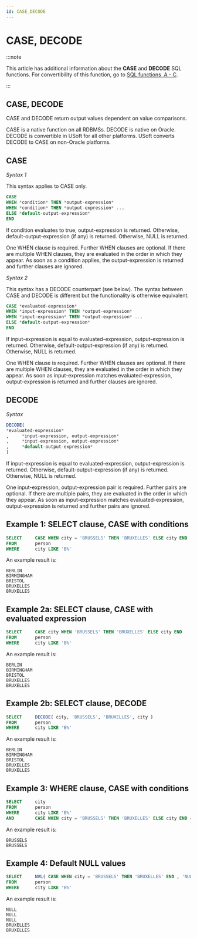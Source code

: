 ```yaml
---
id: CASE_DECODE
---
```


# CASE, DECODE




:::note

This article has additional information about the **CASE** and **DECODE** SQL functions.
For convertibility of this function, go to [SQL functions  A - C](/Modeller_and_Rules_Engine/SQL_functions/SQL_functions_AC.md).

:::

## **CASE, DECODE**

CASE and DECODE return output values dependent on value comparisons.

CASE is a native function on all RDBMSs. DECODE is native on Oracle. DECODE is convertible in USoft for all other platforms. USoft converts DECODE to CASE on non-Oracle platforms.

## CASE

*Syntax 1*

This syntax applies to CASE only.

```sql
CASE
WHEN *condition* THEN *output-expression*
WHEN *condition* THEN *output-expression* ...
ELSE *default-output-expression*
END
```

If condition evaluates to true, output-expression is returned. Otherwise, default-output-expression (if any) is returned. Otherwise, NULL is returned.

One WHEN clause is required. Further WHEN clauses are optional. If there are multiple WHEN clauses, they are evaluated in the order in which they appear. As soon as a condition applies, the output-expression is returned and further clauses are ignored.

*Syntax 2*

This syntax has a DECODE counterpart (see below). The syntax between CASE and DECODE is different but the functionality is otherwise equivalent.

```sql
CASE *evaluated-expression*
WHEN *input-expression* THEN *output-expression*
WHEN *input-expression* THEN *output-expression* ...
ELSE *default-output-expression*
END
```

If input-expression is equal to evaluated-expression, output-expression is returned. Otherwise, default-output-expression (if any) is returned. Otherwise, NULL is returned.

One WHEN clause is required. Further WHEN clauses are optional. If there are multiple WHEN clauses, they are evaluated in the order in which they appear. As soon as input-expression matches evaluated-expression, output-expression is returned and further clauses are ignored.

## DECODE

*Syntax*

```sql
DECODE(
*evaluated-expression*
,     *input-expression, output-expression*
,     *input-expression, output-expression*
,     *default-output-expression*
)
```

If input-expression is equal to evaluated-expression, output-expression is returned. Otherwise, default-output-expression (if any) is returned. Otherwise, NULL is returned.

One input-expression, output-expression pair is required. Further pairs are optional. If there are multiple pairs, they are evaluated in the order in which they appear. As soon as input-expression matches evaluated-expression, output-expression is returned and further pairs are ignored.

## Example 1: SELECT clause, CASE with conditions

```sql
SELECT     CASE WHEN city = 'BRUSSELS' THEN 'BRUXELLES' ELSE city END
FROM       person
WHERE      city LIKE 'B%'
```

An example result is:

```
BERLIN
BIRMINGHAM
BRISTOL
BRUXELLES
BRUXELLES
```

## Example 2a: SELECT clause, CASE with evaluated expression

```sql
SELECT     CASE city WHEN 'BRUSSELS' THEN 'BRUXELLES' ELSE city END
FROM       person
WHERE      city LIKE 'B%'
```

An example result is:

```
BERLIN
BIRMINGHAM
BRISTOL
BRUXELLES
BRUXELLES
```

## Example 2b: SELECT clause, DECODE

```sql
SELECT     DECODE( city, 'BRUSSELS', 'BRUXELLES', city )
FROM       person
WHERE      city LIKE 'B%'
```

An example result is:

```
BERLIN
BIRMINGHAM
BRISTOL
BRUXELLES
BRUXELLES
```

## Example 3: WHERE clause, CASE with conditions

```sql
SELECT     city
FROM       person
WHERE      city LIKE 'B%'
AND        CASE WHEN city = 'BRUSSELS' THEN 'BRUXELLES' ELSE city END = 'BRUXELLES'
```

An example result is:

```
BRUSSELS
BRUSSELS
```

## Example 4: Default NULL values

```sql
SELECT     NVL( CASE WHEN city = 'BRUSSELS' THEN 'BRUXELLES' END , 'NULL' )
FROM       person
WHERE      city LIKE 'B%'
```

An example result is:

```
NULL
NULL
NULL
BRUXELLES
BRUXELLES
```

 